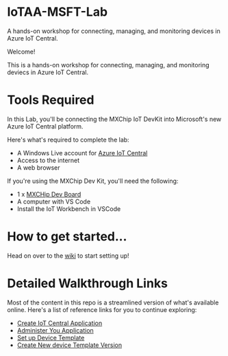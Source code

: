 # IoTAA-MSFT-Lab
A hands-on workshop for connecting, managing, and monitoring devices in Azure IoT Central.

Welcome!

This is a hands-on workshop for connecting, managing, and monitoring deviecs in Azure IoT Central.

# Tools Required
In this Lab, you'll be connecting the MXChip IoT DevKit into Microsoft's new Azure IoT Central platform. 

Here's what's required to complete the lab:
- A Windows Live account for [Azure IoT Central](https://azure.microsoft.com/en-us/services/iot-central/)
- Access to the internet
- A web browser

If you're using the MXChip Dev Kit, you'll need the following:
- 1 x [MXCHip Dev Board](http://www.mxchip.com/az3166)
- A computer with VS Code
- Install the IoT Workbench in VSCode

# How to get started...
Head on over to the [wiki](https://github.com/mjksinc/IoTAA-MSFT-Lab/wiki/1.-Home) to start setting up!

# Detailed Walkthrough Links
Most of the content in this repo is a streamlined version of what's available online. Here's a list of reference links for you to continue exploring:
- [Create IoT Central Application](https://docs.microsoft.com/en-au/azure/iot-central/howto-create-application)
- [Administer You Application](https://docs.microsoft.com/en-au/azure/iot-central/howto-administer)
- [Set up Device Template](https://docs.microsoft.com/en-au/azure/iot-central/howto-set-up-template)
- [Create New device Template Version](https://docs.microsoft.com/en-au/azure/iot-central/howto-version-devicetemplate)
